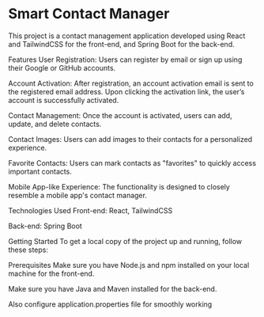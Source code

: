 # Smart Contact Manager

This project is a contact management application developed using React and TailwindCSS for the front-end, and Spring Boot for the back-end.

Features
User Registration: Users can register by email or sign up using their Google or GitHub accounts.

Account Activation: After registration, an account activation email is sent to the registered email address. Upon clicking the activation link, the user’s account is successfully activated.

Contact Management: Once the account is activated, users can add, update, and delete contacts.

Contact Images: Users can add images to their contacts for a personalized experience.

Favorite Contacts: Users can mark contacts as "favorites" to quickly access important contacts.

Mobile App-like Experience: The functionality is designed to closely resemble a mobile app's contact manager.

Technologies Used
Front-end: React, TailwindCSS

Back-end: Spring Boot

Getting Started
To get a local copy of the project up and running, follow these steps:

Prerequisites
Make sure you have Node.js and npm installed on your local machine for the front-end.

Make sure you have Java and Maven installed for the back-end.

Also configure application.properties file for smoothly working
